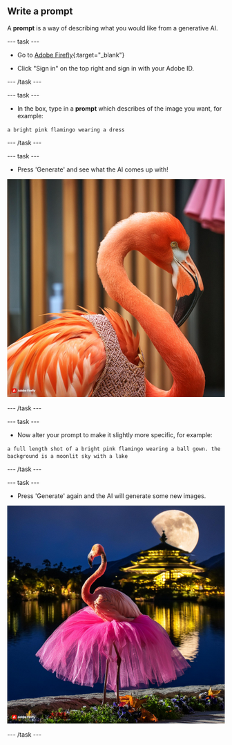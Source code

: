 ## Write a prompt

A **prompt** is a way of describing what you would like from a generative AI. 

--- task ---

+ Go to [Adobe Firefly](https://firefly.adobe.com/){:target="_blank"}

+ Click "Sign in" on the top right and sign in with your Adobe ID.

--- /task ---

--- task ---

+ In the box, type in a **prompt** which describes of the image you want, for example:

`a bright pink flamingo wearing a dress`

--- /task ---

--- task ---

+ Press 'Generate' and see what the AI comes up with!

![An AI generated image of a bright pink flamingo wearing a dress](images/flamingo1a.jpg)

--- /task ---

--- task ---

+ Now alter your prompt to make it slightly more specific, for example:

`a full length shot of a bright pink flamingo wearing a ball gown. the background is a moonlit sky with a lake`

--- /task ---

--- task ---

+ Press 'Generate' again and the AI will generate some new images. 

![An AI generated image of a flamingo wearing a ball gown](images/flamingo2a.jpg)

--- /task ---